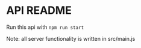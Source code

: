 # API README

Run this api with `npm run start`

Note: all server functionality is written in src/main.js
